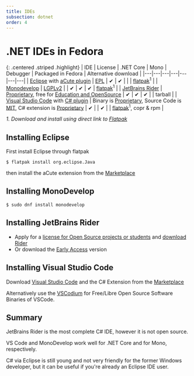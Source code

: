 ```yaml
---
title: IDEs
subsection: dotnet
order: 4
---
```


# .NET IDEs in Fedora

{: .centered .striped .highlight}
| IDE | License | .NET Core | Mono | Debugger | Packaged in Fedora | Alternative download |
|---|---|---|---|---|---|---|
| [Eclipse](/tools/eclipse/about.html) with [aCute plugin](https://marketplace.eclipse.org/content/acute-c-edition-eclipse-ide-experimental) | [EPL](http://www.eclipse.org/legal/epl-2.0/) | &#x2714; | &#x2714; |  |  | [flatpak](https://download.mono-project.com/repo/monodevelop.flatpakref)<sup>1</sup> |
| [Monodevelop](http://www.monodevelop.com/) | [LGPLv2](http://www.gnu.org/licenses/lgpl-2.1.html) |  | &#x2714; | &#x2714; | &#x2714; | [flatpak](https://download.mono-project.com/repo/monodevelop.flatpakref)<sup>1</sup> |
| [JetBrains Rider](http://jetbrains.com/rider) | [Proprietary](https://www.jetbrains.com/store/license.html), free for [Education and OpenSource](https://www.jetbrains.com/store/#edition=discounts) | &#x2714; | &#x2714; | &#x2714; |  | tarball |
| [Visual Studio Code](https://code.visualstudio.com) with [C# plugin](https://marketplace.visualstudio.com/items?itemName=ms-vscode.csharp) | Binary is [Proprietary](https://code.visualstudio.com/License/), Source Code is [MIT](https://github.com/Microsoft/vscode/blob/master/LICENSE.txt), C# extension is [Proprietary](https://marketplace.visualstudio.com/items/ms-vscode.csharp/license) | &#x2714; |  | &#x2714; |  | [flatpak](https://flathub.org/repo/appstream/com.visualstudio.code.flatpakref)<sup>1</sup>, copr & rpm |

_1. Download and install using direct link to [Flatpak](/deployment/flatpak/about.html)_

## Installing Eclipse

First install Eclipse through flatpak
```
$ flatpak install org.eclipse.Java
```
then install the aCute extension from the [Marketplace](https://marketplace.eclipse.org/content/acute-c-edition-eclipse-ide-experimental)

## Installing MonoDevelop

```
$ sudo dnf install monodevelop
```

## Installing JetBrains Rider

* Apply for a [license for Open Source projects or students](https://www.jetbrains.com/store/?fromMenu#edition=discounts) and [download Rider](http://jetbrains.com/rider)
* Or download the [Early Access](https://www.jetbrains.com/rider/eap) version

## Installing Visual Studio Code

Download [Visual Studio Code](https://code.visualstudio.com) and the C# Extension from the [Marketplace](https://marketplace.visualstudio.com/items?itemName=ms-vscode.csharp)

Alternatively use the [VSCodium](https://vscodium.com/) for Free/Libre Open Source Software Binaries of VSCode.

## Summary

JetBrains Rider is the most complete C# IDE, however it is not open source.

VS Code and MonoDevelop work well for .NET Core and for Mono, respectively.

C# via Eclipse is still young and not very friendly for the former Windows developer, but it can be useful if you're already an Eclipse IDE user.
